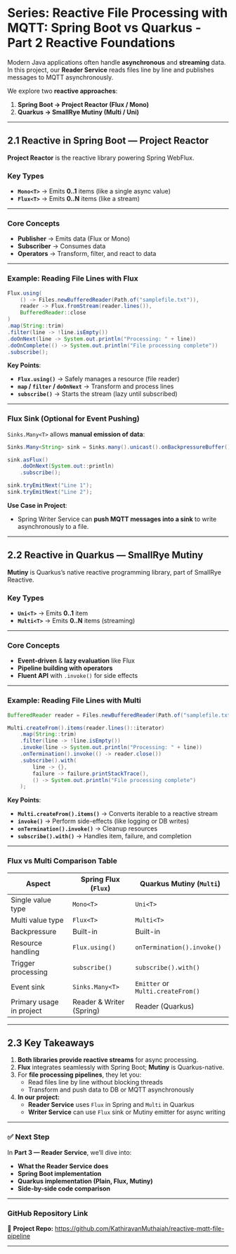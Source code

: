 # Series: Reactive File Processing with MQTT: Spring Boot vs Quarkus - Part 2 Reactive Foundations

Modern Java applications often handle **asynchronous** and **streaming** data.
 In this project, our **Reader Service** reads files line by line and publishes messages to MQTT asynchronously.

We explore two **reactive approaches**:

1. **Spring Boot → Project Reactor (Flux / Mono)**
2. **Quarkus → SmallRye Mutiny (Multi / Uni)**

------

## **2.1 Reactive in Spring Boot — Project Reactor**

**Project Reactor** is the reactive library powering Spring WebFlux.

### **Key Types**

- **`Mono<T>`** → Emits **0..1** items (like a single async value)
- **`Flux<T>`** → Emits **0..N** items (like a stream)

------

### **Core Concepts**

- **Publisher** → Emits data (Flux or Mono)
- **Subscriber** → Consumes data
- **Operators** → Transform, filter, and react to data

------

### **Example: Reading File Lines with Flux**

```java
Flux.using(
    () -> Files.newBufferedReader(Path.of("samplefile.txt")),
    reader -> Flux.fromStream(reader.lines()),
    BufferedReader::close
)
.map(String::trim)
.filter(line -> !line.isEmpty())
.doOnNext(line -> System.out.println("Processing: " + line))
.doOnComplete(() -> System.out.println("File processing complete"))
.subscribe();
```

**Key Points**:

- **`Flux.using()`** → Safely manages a resource (file reader)
- **`map` / `filter` / `doOnNext`** → Transform and process lines
- **`subscribe()`** → Starts the stream (lazy until subscribed)

------

### **Flux Sink (Optional for Event Pushing)**

`Sinks.Many<T>` allows **manual emission of data**:

```java
Sinks.Many<String> sink = Sinks.many().unicast().onBackpressureBuffer();

sink.asFlux()
    .doOnNext(System.out::println)
    .subscribe();

sink.tryEmitNext("Line 1");
sink.tryEmitNext("Line 2");
```

**Use Case in Project**:

- Spring Writer Service can **push MQTT messages into a sink** to write asynchronously to a file.

------

## **2.2 Reactive in Quarkus — SmallRye Mutiny**

**Mutiny** is Quarkus’s native reactive programming library, part of SmallRye Reactive.

### **Key Types**

- **`Uni<T>`** → Emits **0..1** item
- **`Multi<T>`** → Emits **0..N** items (streaming)

------

### **Core Concepts**

- **Event-driven** & **lazy evaluation** like Flux
- **Pipeline building with operators**
- **Fluent API** with `.invoke()` for side effects

------

### **Example: Reading File Lines with Multi**

```java
BufferedReader reader = Files.newBufferedReader(Path.of("samplefile.txt"));

Multi.createFrom().items(reader.lines()::iterator)
    .map(String::trim)
    .filter(line -> !line.isEmpty())
    .invoke(line -> System.out.println("Processing: " + line))
    .onTermination().invoke(() -> reader.close())
    .subscribe().with(
        line -> {}, 
        failure -> failure.printStackTrace(),
        () -> System.out.println("File processing complete")
    );
```

**Key Points**:

- **`Multi.createFrom().items()`** → Converts iterable to a reactive stream
- **`invoke()`** → Perform side-effects (like logging or DB writes)
- **`onTermination().invoke()`** → Cleanup resources
- **`subscribe().with()`** → Handles item, failure, and completion

------

### **Flux vs Multi Comparison Table**

| Aspect                   | Spring Flux (`Flux`)     | Quarkus Mutiny (`Multi`)          |
| ------------------------ | ------------------------ | --------------------------------- |
| Single value type        | `Mono<T>`                | `Uni<T>`                          |
| Multi value type         | `Flux<T>`                | `Multi<T>`                        |
| Backpressure             | Built-in                 | Built-in                          |
| Resource handling        | `Flux.using()`           | `onTermination().invoke()`        |
| Trigger processing       | `subscribe()`            | `subscribe().with()`              |
| Event sink               | `Sinks.Many<T>`          | `Emitter` or `Multi.createFrom()` |
| Primary usage in project | Reader & Writer (Spring) | Reader (Quarkus)                  |



------

## **2.3 Key Takeaways**

1. **Both libraries provide reactive streams** for async processing.
2. **Flux** integrates seamlessly with Spring Boot; **Mutiny** is Quarkus-native.
3. For **file processing pipelines**, they let you:
   - Read files line by line without blocking threads
   - Transform and push data to DB or MQTT asynchronously
4. **In our project:**
   - **Reader Service** uses `Flux` in Spring and `Multi` in Quarkus
   - **Writer Service** can use `Flux` sink or Mutiny emitter for async writing

------

### ✅ **Next Step**

In **Part 3 — Reader Service**, we’ll dive into:

- **What the Reader Service does**
- **Spring Boot implementation**
- **Quarkus implementation (Plain, Flux, Mutiny)**
- **Side-by-side code comparison**

------

### **GitHub Repository Link**

🔗 **Project Repo:**
 https://github.com/KathiravanMuthaiah/reactive-mqtt-file-pipeline

------